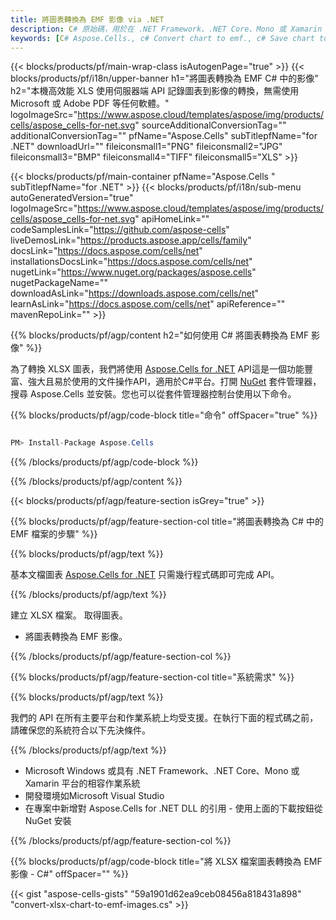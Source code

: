 ```yaml
---
title: 將圖表轉換為 EMF 影像 via .NET
description: C# 原始碼，用於在 .NET Framework、.NET Core、Mono 或 Xamarin 平台上轉換 XLSX 檔案中的圖表。
keywords: [C# Aspose.Cells., c# Convert chart to emf., c# Save chart to emf., c# chart to emf]
---
```

{{< blocks/products/pf/main-wrap-class isAutogenPage="true" >}}
{{< blocks/products/pf/i18n/upper-banner h1="將圖表轉換為 EMF C# 中的影像" h2="本機高效能 XLS 使用伺服器端 API 記錄圖表到影像的轉換，無需使用 Microsoft 或 Adobe PDF 等任何軟體。" logoImageSrc="https://www.aspose.cloud/templates/aspose/img/products/cells/aspose_cells-for-net.svg" sourceAdditionalConversionTag="" additionalConversionTag="" pfName="Aspose.Cells" subTitlepfName="for .NET" downloadUrl="" fileiconsmall1="PNG" fileiconsmall2="JPG" fileiconsmall3="BMP" fileiconsmall4="TIFF" fileiconsmall5="XLS" >}}

{{< blocks/products/pf/main-container pfName="Aspose.Cells " subTitlepfName="for .NET" >}}
{{< blocks/products/pf/i18n/sub-menu autoGeneratedVersion="true" logoImageSrc="https://www.aspose.cloud/templates/aspose/img/products/cells/aspose_cells-for-net.svg" apiHomeLink="" codeSamplesLink="https://github.com/aspose-cells" liveDemosLink="https://products.aspose.app/cells/family" docsLink="https://docs.aspose.com/cells/net" installationsDocsLink="https://docs.aspose.com/cells/net" nugetLink="https://www.nuget.org/packages/aspose.cells" nugetPackageName="" downloadAsLink="https://downloads.aspose.com/cells/net" learnAsLink="https://docs.aspose.com/cells/net" apiReference="" mavenRepoLink="" >}}

{{% blocks/products/pf/agp/content h2="如何使用 C# 將圖表轉換為 EMF 影像" %}}

為了轉換 XLSX 圖表，我們將使用
 [Aspose.Cells for .NET](https://products.aspose.com/cells/net) 
API這是一個功能豐富、強大且易於使用的文件操作API，適用於C#平台。打開
 [NuGet](https://www.nuget.org/packages/aspose.cells) 
套件管理器，搜尋
 Aspose.Cells 
並安裝。您也可以從套件管理器控制台使用以下命令。

{{% blocks/products/pf/agp/code-block title="命令" offSpacer="true" %}}

```cs

PM> Install-Package Aspose.Cells

```

{{% /blocks/products/pf/agp/code-block %}}

{{% /blocks/products/pf/agp/content %}}

{{< blocks/products/pf/agp/feature-section isGrey="true" >}}

{{% blocks/products/pf/agp/feature-section-col title="將圖表轉換為 C# 中的 EMF 檔案的步驟" %}}

{{% blocks/products/pf/agp/text %}}

基本文檔圖表
 [Aspose.Cells for .NET](https://products.aspose.com/cells/net) 
只需幾行程式碼即可完成 API。

{{% /blocks/products/pf/agp/text %}}

建立 XLSX 檔案。
取得圖表。
+ 將圖表轉換為 EMF 影像。

{{% /blocks/products/pf/agp/feature-section-col %}}

{{% blocks/products/pf/agp/feature-section-col title="系統需求" %}}

{{% blocks/products/pf/agp/text %}}

我們的 API 在所有主要平台和作業系統上均受支援。在執行下面的程式碼之前，請確保您的系統符合以下先決條件。

{{% /blocks/products/pf/agp/text %}}

- Microsoft Windows 或具有 .NET Framework、.NET Core、Mono 或 Xamarin 平台的相容作業系統
- 開發環境如Microsoft Visual Studio
- 在專案中新增對 Aspose.Cells for .NET DLL 的引用 - 使用上面的下載按鈕從 NuGet 安裝

{{% /blocks/products/pf/agp/feature-section-col %}}

{{% blocks/products/pf/agp/code-block title="將 XLSX 檔案圖表轉換為 EMF 影像 - C#" offSpacer="" %}}

{{< gist "aspose-cells-gists" "59a1901d62ea9ceb08456a818431a898" "convert-xlsx-chart-to-emf-images.cs" >}}
